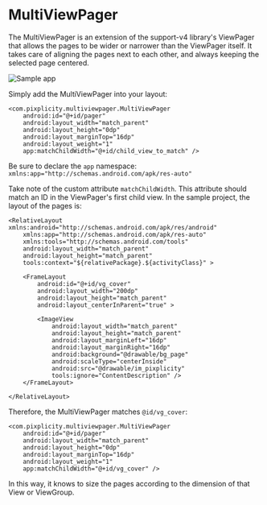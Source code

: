 MultiViewPager
==============

The MultiViewPager is an extension of the support-v4 library's ViewPager that allows the pages to be wider or narrower than the ViewPager itself. It takes care of aligning the pages next to each other, and always keeping the selected page centered.

![Sample app](http://i.imgur.com/0yGMSyE.gif)

Simply add the MultiViewPager into your layout:

    <com.pixplicity.multiviewpager.MultiViewPager
        android:id="@+id/pager"
        android:layout_width="match_parent"
        android:layout_height="0dp"
        android:layout_marginTop="16dp"
        android:layout_weight="1"
        app:matchChildWidth="@+id/child_view_to_match" />

Be sure to declare the `app` namespace:  
`xmlns:app="http://schemas.android.com/apk/res-auto"`

Take note of the custom attribute `matchChildWidth`. This attribute should match an ID in the ViewPager's first child view. In the sample project, the layout of the pages is:

	<RelativeLayout xmlns:android="http://schemas.android.com/apk/res/android"
	    xmlns:app="http://schemas.android.com/apk/res-auto"
	    xmlns:tools="http://schemas.android.com/tools"
	    android:layout_width="match_parent"
	    android:layout_height="match_parent"
	    tools:context="${relativePackage}.${activityClass}" >
	
	    <FrameLayout
	        android:id="@+id/vg_cover"
	        android:layout_width="200dp"
	        android:layout_height="match_parent"
	        android:layout_centerInParent="true" >
	
	        <ImageView
	            android:layout_width="match_parent"
	            android:layout_height="match_parent"
	            android:layout_marginLeft="16dp"
	            android:layout_marginRight="16dp"
	            android:background="@drawable/bg_page"
	            android:scaleType="centerInside"
	            android:src="@drawable/im_pixplicity"
	            tools:ignore="ContentDescription" />
	    </FrameLayout>
	
	</RelativeLayout>
	
Therefore, the MultiViewPager matches `@id/vg_cover`:

    <com.pixplicity.multiviewpager.MultiViewPager
        android:id="@+id/pager"
        android:layout_width="match_parent"
        android:layout_height="0dp"
        android:layout_marginTop="16dp"
        android:layout_weight="1"
        app:matchChildWidth="@+id/vg_cover" />

In this way, it knows to size the pages according to the dimension of that View or ViewGroup.
